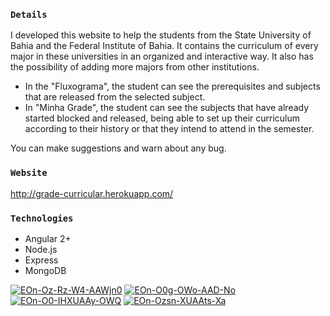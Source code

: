 

### `Details`
I developed this website to help the students from the State University of Bahia and the Federal Institute of Bahia. It contains the curriculum of every major in these universities in an organized and interactive way. It also has the possibility of adding more majors from other institutions.

- In the "Fluxograma", the student can see the prerequisites and subjects that are released from the selected subject.
- In "Minha Grade", the student can see the subjects that have already started blocked and released, being able to set up their curriculum according to their history or that they intend to attend in the semester.

You can make suggestions and warn about any bug.

### `Website`
http://grade-curricular.herokuapp.com/

### `Technologies`
- Angular 2+
- Node.js
- Express
- MongoDB

<a href="https://ibb.co/RQHTztr"><img src="https://i.ibb.co/RQHTztr/EOn-Oz-Rz-W4-AAWjn0.jpg" alt="EOn-Oz-Rz-W4-AAWjn0" border="0"></a>
<a href="https://ibb.co/Y3KYYtm"><img src="https://i.ibb.co/Y3KYYtm/EOn-O0g-OWo-AAD-No.jpg" alt="EOn-O0g-OWo-AAD-No" border="0"></a> 
<a href="https://ibb.co/2NN7vZS"><img src="https://i.ibb.co/2NN7vZS/EOn-O0-IHXUAAy-OWQ.jpg" alt="EOn-O0-IHXUAAy-OWQ" border="0"></a> 
<a href="https://ibb.co/hC9HxDY"><img src="https://i.ibb.co/hC9HxDY/EOn-Ozsn-XUAAts-Xa.jpg" alt="EOn-Ozsn-XUAAts-Xa" border="0"></a>
